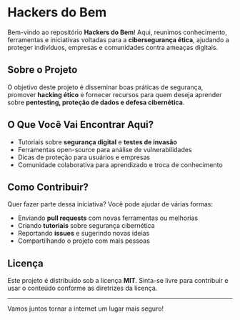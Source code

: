 # Hackers do Bem

Bem-vindo ao repositório **Hackers do Bem**! Aqui, reunimos conhecimento, ferramentas e iniciativas voltadas para a **cibersegurança ética**, ajudando a proteger indivíduos, empresas e comunidades contra ameaças digitais.

## Sobre o Projeto
O objetivo deste projeto é disseminar boas práticas de segurança, promover **hacking ético** e fornecer recursos para quem deseja aprender sobre **pentesting, proteção de dados e defesa cibernética**.

##  O Que Você Vai Encontrar Aqui?
- Tutoriais sobre **segurança digital** e **testes de invasão**
- Ferramentas open-source para análise de vulnerabilidades
- Dicas de proteção para usuários e empresas
- Comunidade colaborativa para aprendizado e troca de conhecimento

## Como Contribuir?
Quer fazer parte dessa iniciativa? Você pode ajudar de várias formas:
- Enviando **pull requests** com novas ferramentas ou melhorias
- Criando **tutoriais** sobre segurança cibernética
- Reportando **issues** e sugerindo novas ideias
- Compartilhando o projeto com mais pessoas

## Licença
Este projeto é distribuído sob a licença **MIT**. Sinta-se livre para contribuir e usar o conteúdo conforme as diretrizes da licença.

---
Vamos juntos tornar a internet um lugar mais seguro!
